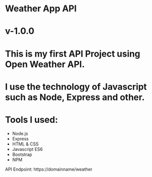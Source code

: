 # Weather App API

# v-1.0.0
  # This is my first API Project using Open Weather API.
  # I use the technology of Javascript such as Node, Express and other.


# Tools I used:
  - Node.js
  - Express
  - HTML & CSS
  - Javascript ES6
  - Bootstrap
  - NPM
  
API Endpoint: https://domainname/weather
